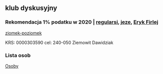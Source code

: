 ## klub dyskusyjny

### Rekomendacja 1% podatku w 2020 | [regularsi](https://towers-of-trust.herokuapp.com/show_group/1?tab=tower&tower_id=1), [jeze](https://towers-of-trust.herokuapp.com/show_group/1?tab=tower&tower_id=2), [Eryk Firlej](https://towers-of-trust.herokuapp.com/show_group/1?tab=members)

[ziomek-poziomek](https://www.facebook.com/ziomekpoziomek2011/)

KRS: 0000303590
cel: 240-050 Ziemowit Dawidziak

### Lista osob

[Osoby](https://towers-of-trust.herokuapp.com/show_group/1?tab=members)
